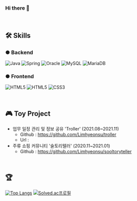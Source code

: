 ### Hi there 👋


<!--
**Limhyeonsu/Limhyeonsu** is a ✨ _special_ ✨ repository because its `README.md` (this file) appears on your GitHub profile.

Here are some ideas to get you started:

- 🔭 I’m currently working on ...
- 🌱 I’m currently learning ...
- 👯 I’m looking to collaborate on ...
- 🤔 I’m looking for help with ...
- 💬 Ask me about ...
- 📫 How to reach me: ...
- 😄 Pronouns: ...
- ⚡ Fun fact: ...
-->
<br />

## 🛠 Skills
### ● Backend
<p>
  <img alt="Java" src ="https://img.shields.io/badge/Java-007396?&logo=Java&logoColor=white"/>
  <img alt="Spring" src ="https://img.shields.io/badge/Spring-6DB33F?&logo=Spring&logoColor=white"/>
  <img alt="Oracle" src ="https://img.shields.io/badge/Oracle-F80000?&logo=Oracle&logoColor=white"/>
  <img alt="MySQL" src ="https://img.shields.io/badge/MySQL-4479A1?&logo=MySQL&logoColor=white"/>
  <img alt="MariaDB" src ="https://img.shields.io/badge/MariaDB-003545?&logo=MariaDB&logoColor=white"/>
</p>

### ● Frontend
<p>
  <img alt="HTML5" src ="https://img.shields.io/badge/-JavaScript-FDDC00?&logo=JavaScript&logoColor=white"/>
  <img alt="HTML5" src ="https://img.shields.io/badge/HTML5-E34F26?&logo=HTML5&logoColor=white"/>
  <img alt="CSS3" src ="https://img.shields.io/badge/CSS3-1572B6?&logo=CSS3&logoColor=white"/>
</p>

<br />

## 🎮 Toy Project
* 업무 일정 관리 및 정보 공유 'Troller'  (2021.08~2021.11)
  * Github : https://github.com/Limhyeonsu/troller
  * Url :
* 주류 쇼핑 커뮤니티 '술토리텔러' (2020.11~2021.01)
  * Github : https://github.com/Limhyeonsu/sooltoryteller

<br />

## 🏆
[![Top Langs](https://github-readme-stats.vercel.app/api/top-langs/?username=Limhyeonsu&layout=compact)](https://github.com/Limhyeonsu/github-readme-stats)
[![Solved.ac프로필](http://mazassumnida.wtf/api/v2/generate_badge?boj=dlagustn720)](https://solved.ac/dlagustn720)
